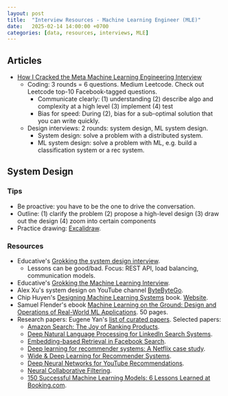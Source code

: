 ```yaml
---
layout: post
title:  "Interview Resources - Machine Learning Engineer (MLE)"
date:   2025-02-14 14:00:00 +0700
categories: [data, resources, interviews, MLE]
---
```


## Articles
- [How I Cracked the Meta Machine Learning Engineering Interview](https://medium.com/towards-data-science/how-i-cracked-the-meta-machine-learning-engineering-interview-aa32f64b8e4b)
  - Coding: 3 rounds = 6 questions. Medium Leetcode. Check out Leetcode top-10 Facebook-tagged questions.
    - Communicate clearly: (1) understanding (2) describe algo and complexity at a high level (3) implement (4) test
    - Bias for speed: During (2), bias for a sub-optimal solution that you can write quickly.
  - Design interviews: 2 rounds: system design, ML system design.
    - System design: solve a problem with a distributed system.
    - ML system design: solve a problem with ML, e.g. build a classification system or a rec system.
   

## System Design

### Tips
- Be proactive: you have to be the one to drive the conversation.
- Outline: (1) clarify the problem (2) propose a high-level design (3) draw out the design (4) zoom into certain components
- Practice drawing: [Excalidraw](https://excalidraw.com/).

### Resources
- Educative's [Grokking the system design interview](https://www.educative.io/courses/grokking-the-system-design-interview).
  - Lessons can be good/bad. Focus: REST API, load balancing, communication models. 
- Educative's [Grokking the Machine Learning Interview](https://www.educative.io/courses/grokking-the-machine-learning-interview).
- Alex Xu's system design on YouTube channel [ByteByteGo](https://www.youtube.com/c/ByteByteGo).
- Chip Huyen's [Designing Machine Learning Systems](https://www.oreilly.com/library/view/designing-machine-learning/9781098107956/) book. [Website](https://huyenchip.com/machine-learning-systems-design/toc.html).
- Samuel Flender's ebook [Machine Learning on the Ground: Design and Operations of Real-World ML Applications](https://samflender.gumroad.com/l/mlontheground). 50 pages. 
- Research papers: Eugene Yan's [list of curated papers](https://applyingml.com/papers/). Selected papers:
  - [Amazon Search: The Joy of Ranking Products](https://assets.amazon.science/89/cd/34289f1f4d25b5857d776bdf04d5/amazon-search-the-joy-of-ranking-products.pdf).
  - [Deep Natural Language Processing for LinkedIn Search Systems](https://arxiv.org/pdf/2108.08252.pdf).
  - [Embedding-based Retrieval in Facebook Search](https://arxiv.org/pdf/2006.11632.pdf).
  - [Deep learning for recommender systems: A Netflix case study](https://ojs.aaai.org/index.php/aimagazine/article/view/18140).
  - [Wide & Deep Learning for Recommender Systems](http://wide%20&%20deep%20learning%20for%20recommender%20systems/).
  - [Deep Neural Networks for YouTube Recommendations](https://static.googleusercontent.com/media/research.google.com/en//pubs/archive/45530.pdf).
  - [Neural Collaborative Filtering](https://arxiv.org/abs/1708.05031).
  - [150 Successful Machine Learning Models: 6 Lessons Learned at Booking.com](https://booking.ai/150-successful-machine-learning-models-6-lessons-learned-at-booking-com-681e09107bec).
 

